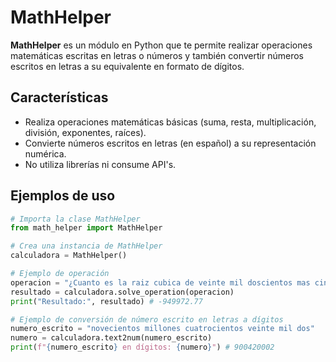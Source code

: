 # MathHelper

**MathHelper** es un módulo en Python que te permite realizar operaciones matemáticas escritas en letras o números y también convertir números escritos en letras a su equivalente en formato de dígitos.

## Características

- Realiza operaciones matemáticas básicas (suma, resta, multiplicación, división, exponentes, raíces).
- Convierte números escritos en letras (en español) a su representación numérica.
- No utiliza librerías ni consume API's.

## Ejemplos de uso

```python
# Importa la clase MathHelper
from math_helper import MathHelper

# Crea una instancia de MathHelper
calculadora = MathHelper()

# Ejemplo de operación
operacion = "¿Cuanto es la raiz cubica de veinte mil doscientos mas cinco multiplicado por diez mil menos un millon?" # 20200**(1/3)+5*10000-1000000
resultado = calculadora.solve_operation(operacion)
print("Resultado:", resultado) # -949972.77

# Ejemplo de conversión de número escrito en letras a dígitos
numero_escrito = "novecientos millones cuatrocientos veinte mil dos"
numero = calculadora.text2num(numero_escrito)
print(f"{numero_escrito} en dígitos: {numero}") # 900420002
